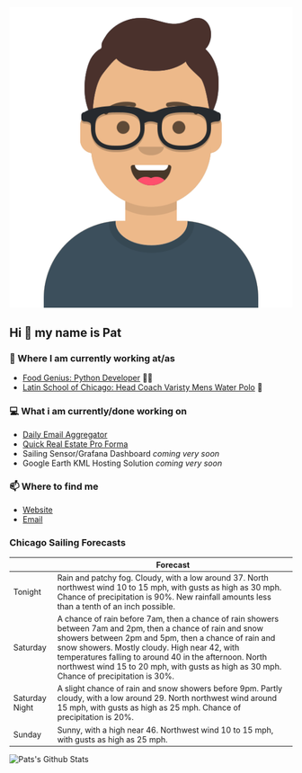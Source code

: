 [![Social banner for p-j-falconer](https://raw.githubusercontent.com/P-J-FALCONER/P-J-FALCONER/master/assets/avataaars.svg)](https://patfalconer.com/)
## Hi :wave: my name is Pat

### 💼 Where I am currently working at/as
- [Food Genius: Python Developer](https://getfoodgenius.com/) 🍔🐍
- [Latin School of Chicago: Head Coach Varisty Mens Water Polo](https://www.latinschool.org/) 🤽


### 💻 What i am currently/done working on
 - [Daily Email Aggregator](https://github.com/P-J-FALCONER/dott_daily_mail)
 - [Quick Real Estate Pro Forma](https://github.com/P-J-FALCONER/henry)
 - Sailing Sensor/Grafana Dashboard *coming very soon*
 - Google Earth KML Hosting Solution *coming very soon*

### 📫 Where to find me
 - [Website](https://patfalconer.com/)
 - [Email](mailto:patrick.j.falconer@gmail.com)


### Chicago Sailing Forecasts
|   | Forecast  |
|---|---|
| Tonight | Rain and patchy fog. Cloudy, with a low around 37. North northwest wind 10 to 15 mph, with gusts as high as 30 mph. Chance of precipitation is 90%. New rainfall amounts less than a tenth of an inch possible. |
| Saturday | A chance of rain before 7am, then a chance of rain showers between 7am and 2pm, then a chance of rain and snow showers between 2pm and 5pm, then a chance of rain and snow showers. Mostly cloudy. High near 42, with temperatures falling to around 40 in the afternoon. North northwest wind 15 to 20 mph, with gusts as high as 30 mph. Chance of precipitation is 30%. |
| Saturday Night | A slight chance of rain and snow showers before 9pm. Partly cloudy, with a low around 29. North northwest wind around 15 mph, with gusts as high as 25 mph. Chance of precipitation is 20%. |
| Sunday | Sunny, with a high near 46. Northwest wind 10 to 15 mph, with gusts as high as 25 mph. |

![Pats's Github Stats](https://github-readme-stats.vercel.app/api?username=p-j-falconer&show_icons=true&theme=radical)
